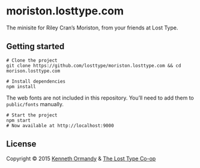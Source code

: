 # moriston.losttype.com

The minisite for Riley Cran’s Moriston, from your friends at Lost Type.

## Getting started

```
# Clone the project
git clone https://github.com/losttype/moriston.losttype.com && cd morison.losttype.com

# Install dependencies
npm install
```

The web fonts are not included in this repository. You’ll need to add them to `public/fonts` manually.

```
# Start the project
npm start
# Now available at http://localhost:9000
```

## License

Copyright © 2015 [Kenneth Ormandy](http://kennethormandy.com) & [The Lost Type Co-op](http://losttype.com)

